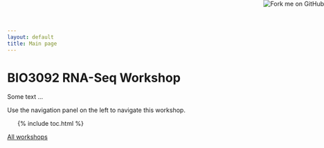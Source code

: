 ```yaml
---
layout: default
title: Main page
---
```



<a href="https://github.com/UoE-BIO3092/rna-seq"><img style="position: absolute; top: 0; right: 0; border: 0;" src="https://camo.githubusercontent.com/e7bbb0521b397edbd5fe43e7f760759336b5e05f/68747470733a2f2f73332e616d617a6f6e6177732e636f6d2f6769746875622f726962626f6e732f666f726b6d655f72696768745f677265656e5f3030373230302e706e67" alt="Fork me on GitHub" data-canonical-src="https://s3.amazonaws.com/github/ribbons/forkme_right_green_007200.png"></a>

# BIO3092 RNA-Seq Workshop

Some text ...

Use the navigation panel on the left to navigate this workshop.

<ol>
{% include toc.html %}
</ol>

[All workshops](https://uoe-bio3092.github.io/BIO3092)
